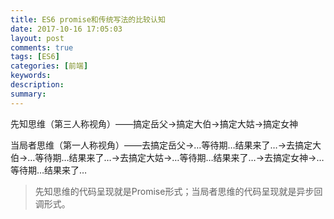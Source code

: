 ```yaml
---
title: ES6 promise和传统写法的比较认知
date: 2017-10-16 17:05:03
layout: post
comments: true
tags: [ES6]
categories: [前端]
keywords: 
description:
summary: 
---
```


先知思维（第三人称视角）——搞定岳父→搞定大伯→搞定大姑→搞定女神

当局者思维（第一人称视角）——去搞定岳父→…等待期…结果来了…→去搞定大伯→…等待期…结果来了…→去搞定大姑→…等待期…结果来了…→去搞定女神→…等待期…结果来了…

> 先知思维的代码呈现就是Promise形式；当局者思维的代码呈现就是异步回调形式。

